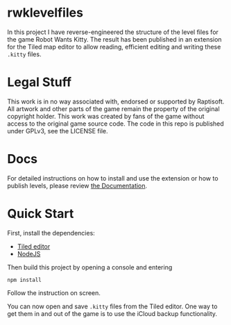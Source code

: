 # rwklevelfiles

In this project I have reverse-engineered the structure of the level files for
the game Robot Wants Kitty. The result has been published in an extension for the
Tiled map editor to allow reading, efficient editing and writing these `.kitty`
files.


# Legal Stuff

This work is in no way associated with, endorsed or supported by Raptisoft. All 
artwork and other parts of the game remain the property of the original copyright
holder. This work was created by fans of the game without access to the original 
game source code. The code in this repo is published under GPLv3, see the LICENSE 
file.

# Docs
For detailed instructions on how to install and use the extension or how to publish
levels, please review [the Documentation](docs/README.md).

# Quick Start

First, install the dependencies:
- [Tiled editor](https://www.mapeditor.org/)
- [NodeJS](https://nodejs.org/)

Then build this project by opening a console and entering

    npm install

Follow the instruction on screen.

You can now open and save `.kitty` files from the Tiled editor. One way to get
them in and out of the game is to use the iCloud backup functionality. 